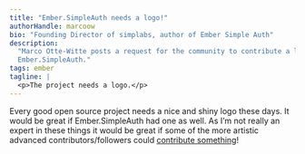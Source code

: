 ```yaml
---
title: "Ember.SimpleAuth needs a logo!"
authorHandle: marcoow
bio: "Founding Director of simplabs, author of Ember Simple Auth"
description:
  "Marco Otte-Witte posts a request for the community to contribute a logo to
  Ember.SimpleAuth."
tags: ember
tagline: |
  <p>The project needs a logo.</p>
---
```


Every good open source project needs a nice and shiny logo these days. It would
be great if Ember.SimpleAuth had one as well. As I’m not really an expert in
these things it would be great if some of the more artistic advanced
contributors/followers could
[contribute something](https://github.com/mainmatter/ember-simple-auth/issues/152)!
